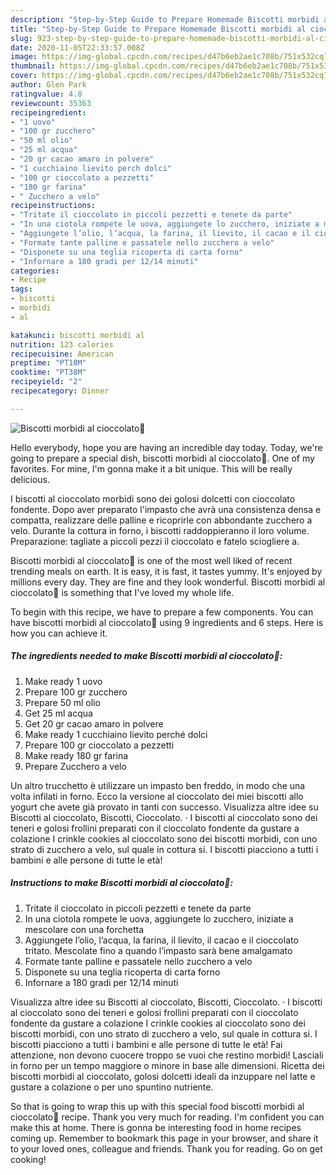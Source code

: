 ```yaml
---
description: "Step-by-Step Guide to Prepare Homemade Biscotti morbidi al cioccolato🍫"
title: "Step-by-Step Guide to Prepare Homemade Biscotti morbidi al cioccolato🍫"
slug: 923-step-by-step-guide-to-prepare-homemade-biscotti-morbidi-al-cioccolato
date: 2020-11-05T22:33:57.008Z
image: https://img-global.cpcdn.com/recipes/d47b6eb2ae1c708b/751x532cq70/biscotti-morbidi-al-cioccolato🍫-recipe-main-photo.jpg
thumbnail: https://img-global.cpcdn.com/recipes/d47b6eb2ae1c708b/751x532cq70/biscotti-morbidi-al-cioccolato🍫-recipe-main-photo.jpg
cover: https://img-global.cpcdn.com/recipes/d47b6eb2ae1c708b/751x532cq70/biscotti-morbidi-al-cioccolato🍫-recipe-main-photo.jpg
author: Glen Park
ratingvalue: 4.8
reviewcount: 35363
recipeingredient:
- "1 uovo"
- "100 gr zucchero"
- "50 ml olio"
- "25 ml acqua"
- "20 gr cacao amaro in polvere"
- "1 cucchiaino lievito perch dolci"
- "100 gr cioccolato a pezzetti"
- "180 gr farina"
- " Zucchero a velo"
recipeinstructions:
- "Tritate il cioccolato in piccoli pezzetti e tenete da parte"
- "In una ciotola rompete le uova, aggiungete lo zucchero, iniziate a mescolare con una forchetta"
- "Aggiungete l’olio, l’acqua, la farina, il lievito, il cacao e il cioccolato tritato. Mescolate fino a quando l’impasto sarà bene amalgamato"
- "Formate tante palline e passatele nello zucchero a velo"
- "Disponete su una teglia ricoperta di carta forno"
- "Infornare a 180 gradi per 12/14 minuti"
categories:
- Recipe
tags:
- biscotti
- morbidi
- al

katakunci: biscotti morbidi al 
nutrition: 123 calories
recipecuisine: American
preptime: "PT18M"
cooktime: "PT38M"
recipeyield: "2"
recipecategory: Dinner

---
```



![Biscotti morbidi al cioccolato🍫](https://img-global.cpcdn.com/recipes/d47b6eb2ae1c708b/751x532cq70/biscotti-morbidi-al-cioccolato🍫-recipe-main-photo.jpg)

Hello everybody, hope you are having an incredible day today. Today, we're going to prepare a special dish, biscotti morbidi al cioccolato🍫. One of my favorites. For mine, I'm gonna make it a bit unique. This will be really delicious.

I biscotti al cioccolato morbidi sono dei golosi dolcetti con cioccolato fondente. Dopo aver preparato l&#39;impasto che avrà una consistenza densa e compatta, realizzare delle palline e ricoprirle con abbondante zucchero a velo. Durante la cottura in forno, i biscotti raddoppieranno il loro volume. Preparazione: tagliate a piccoli pezzi il cioccolato e fatelo sciogliere a.

Biscotti morbidi al cioccolato🍫 is one of the most well liked of recent trending meals on earth. It is easy, it is fast, it tastes yummy. It's enjoyed by millions every day. They are fine and they look wonderful. Biscotti morbidi al cioccolato🍫 is something that I've loved my whole life.


To begin with this recipe, we have to prepare a few components. You can have biscotti morbidi al cioccolato🍫 using 9 ingredients and 6 steps. Here is how you can achieve it.

<!--inarticleads1-->

##### The ingredients needed to make Biscotti morbidi al cioccolato🍫:

1. Make ready 1 uovo
1. Prepare 100 gr zucchero
1. Prepare 50 ml olio
1. Get 25 ml acqua
1. Get 20 gr cacao amaro in polvere
1. Make ready 1 cucchiaino lievito perché dolci
1. Prepare 100 gr cioccolato a pezzetti
1. Make ready 180 gr farina
1. Prepare  Zucchero a velo


Un altro trucchetto è utilizzare un impasto ben freddo, in modo che una volta infilati in forno. Ecco la versione al cioccolato dei miei biscotti allo yogurt che avete già provato in tanti con successo. Visualizza altre idee su Biscotti al cioccolato, Biscotti, Cioccolato. · I biscotti al cioccolato sono dei teneri e golosi frollini preparati con il cioccolato fondente da gustare a colazione I crinkle cookies al cioccolato sono dei biscotti morbidi, con uno strato di zucchero a velo, sul quale in cottura si. I biscotti piacciono a tutti i bambini e alle persone di tutte le età! 

<!--inarticleads2-->

##### Instructions to make Biscotti morbidi al cioccolato🍫:

1. Tritate il cioccolato in piccoli pezzetti e tenete da parte
1. In una ciotola rompete le uova, aggiungete lo zucchero, iniziate a mescolare con una forchetta
1. Aggiungete l’olio, l’acqua, la farina, il lievito, il cacao e il cioccolato tritato. Mescolate fino a quando l’impasto sarà bene amalgamato
1. Formate tante palline e passatele nello zucchero a velo
1. Disponete su una teglia ricoperta di carta forno
1. Infornare a 180 gradi per 12/14 minuti


Visualizza altre idee su Biscotti al cioccolato, Biscotti, Cioccolato. · I biscotti al cioccolato sono dei teneri e golosi frollini preparati con il cioccolato fondente da gustare a colazione I crinkle cookies al cioccolato sono dei biscotti morbidi, con uno strato di zucchero a velo, sul quale in cottura si. I biscotti piacciono a tutti i bambini e alle persone di tutte le età! Fai attenzione, non devono cuocere troppo se vuoi che restino morbidi! Lasciali in forno per un tempo maggiore o minore in base alle dimensioni. Ricetta dei biscotti morbidi al cioccolato, golosi dolcetti ideali da inzuppare nel latte e gustare a colazione o per uno spuntino nutriente. 

So that is going to wrap this up with this special food biscotti morbidi al cioccolato🍫 recipe. Thank you very much for reading. I'm confident you can make this at home. There is gonna be interesting food in home recipes coming up. Remember to bookmark this page in your browser, and share it to your loved ones, colleague and friends. Thank you for reading. Go on get cooking!
